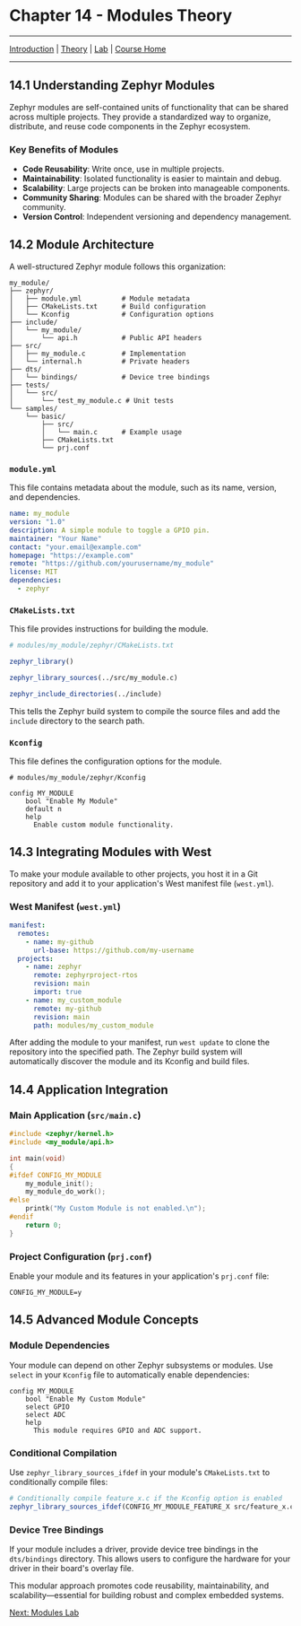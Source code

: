 # Chapter 14 - Modules Theory

---
[Introduction](./README.md) | [Theory](./theory.md) | [Lab](./lab.md) | [Course Home](../README.md)

---

## 14.1 Understanding Zephyr Modules

Zephyr modules are self-contained units of functionality that can be shared across multiple projects. They provide a standardized way to organize, distribute, and reuse code components in the Zephyr ecosystem.

### Key Benefits of Modules

*   **Code Reusability**: Write once, use in multiple projects.
*   **Maintainability**: Isolated functionality is easier to maintain and debug.
*   **Scalability**: Large projects can be broken into manageable components.
*   **Community Sharing**: Modules can be shared with the broader Zephyr community.
*   **Version Control**: Independent versioning and dependency management.

## 14.2 Module Architecture

A well-structured Zephyr module follows this organization:

```text
my_module/
├── zephyr/
│   ├── module.yml          # Module metadata
│   ├── CMakeLists.txt      # Build configuration
│   └── Kconfig             # Configuration options
├── include/
│   └── my_module/
│       └── api.h           # Public API headers
├── src/
│   ├── my_module.c         # Implementation
│   └── internal.h          # Private headers
├── dts/
│   └── bindings/           # Device tree bindings
├── tests/
│   └── src/
│       └── test_my_module.c # Unit tests
└── samples/
    └── basic/
        ├── src/
        │   └── main.c      # Example usage
        ├── CMakeLists.txt
        └── prj.conf
```

### `module.yml`

This file contains metadata about the module, such as its name, version, and dependencies.

```yaml
name: my_module
version: "1.0"
description: A simple module to toggle a GPIO pin.
maintainer: "Your Name"
contact: "your.email@example.com"
homepage: "https://example.com"
remote: "https://github.com/yourusername/my_module"
license: MIT
dependencies:
  - zephyr
```

### `CMakeLists.txt`

This file provides instructions for building the module.

```cmake
# modules/my_module/zephyr/CMakeLists.txt

zephyr_library()

zephyr_library_sources(../src/my_module.c)

zephyr_include_directories(../include)
```

This tells the Zephyr build system to compile the source files and add the `include` directory to the search path.

### `Kconfig`

This file defines the configuration options for the module.

```kconfig
# modules/my_module/zephyr/Kconfig

config MY_MODULE
    bool "Enable My Module"
    default n
    help
      Enable custom module functionality.
```

## 14.3 Integrating Modules with West

To make your module available to other projects, you host it in a Git repository and add it to your application's West manifest file (`west.yml`).

### West Manifest (`west.yml`)

```yaml
manifest:
  remotes:
    - name: my-github
      url-base: https://github.com/my-username
  projects:
    - name: zephyr
      remote: zephyrproject-rtos
      revision: main
      import: true
    - name: my_custom_module
      remote: my-github
      revision: main
      path: modules/my_custom_module
```

After adding the module to your manifest, run `west update` to clone the repository into the specified path. The Zephyr build system will automatically discover the module and its Kconfig and build files.

## 14.4 Application Integration

### Main Application (`src/main.c`)

```c
#include <zephyr/kernel.h>
#include <my_module/api.h>

int main(void)
{
#ifdef CONFIG_MY_MODULE
    my_module_init();
    my_module_do_work();
#else
    printk("My Custom Module is not enabled.\n");
#endif
    return 0;
}
```

### Project Configuration (`prj.conf`)

Enable your module and its features in your application's `prj.conf` file:

```kconfig
CONFIG_MY_MODULE=y
```

## 14.5 Advanced Module Concepts

### Module Dependencies

Your module can depend on other Zephyr subsystems or modules. Use `select` in your `Kconfig` file to automatically enable dependencies:

```kconfig
config MY_MODULE
    bool "Enable My Custom Module"
    select GPIO
    select ADC
    help
      This module requires GPIO and ADC support.
```

### Conditional Compilation

Use `zephyr_library_sources_ifdef` in your module's `CMakeLists.txt` to conditionally compile files:

```cmake
# Conditionally compile feature_x.c if the Kconfig option is enabled
zephyr_library_sources_ifdef(CONFIG_MY_MODULE_FEATURE_X src/feature_x.c)
```

### Device Tree Bindings

If your module includes a driver, provide device tree bindings in the `dts/bindings` directory. This allows users to configure the hardware for your driver in their board's overlay file.

This modular approach promotes code reusability, maintainability, and scalability—essential for building robust and complex embedded systems.

[Next: Modules Lab](./lab.md)
